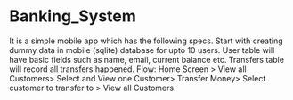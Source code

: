 # Banking_System
It is a simple mobile app which has the following specs.
Start with creating dummy data in mobile (sqlite) database for upto 10 users. User table will have basic fields such as name, email, current balance etc. Transfers table will record all transfers happened.
Flow: Home Screen > View all Customers> Select and View one Customer> Transfer Money> Select customer to transfer to > View all Customers.
